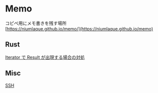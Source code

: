 # Memo
コピペ用にメモ書きを残す場所  
[https://niumlaque.github.io/memo/](https://niumlaque.github.io/memo)

## Rust
[Iterator で Result が出現する場合の対処](/rust/iter_result.md)

## Misc
[SSH](/misc/ssh.md)
